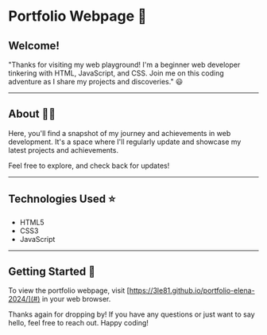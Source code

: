 # Portfolio Webpage 👋

## Welcome!

"Thanks for visiting my web playground! I'm a beginner web developer tinkering with HTML, JavaScript, and CSS. Join me on this coding adventure as I share my projects and discoveries." 😃

---

## About :woman_student:

Here, you'll find a snapshot of my journey and achievements in web development. It's a space where I'll regularly update and showcase my latest projects and achievements.

Feel free to explore, and check back for updates!

---

## Technologies Used :star:

- HTML5
- CSS3
- JavaScript

---

## Getting Started :floppy_disk:

To view the portfolio webpage, visit [https://3le81.github.io/portfolio-elena-2024/](#) in your web browser.

Thanks again for dropping by! If you have any questions or just want to say hello, feel free to reach out. Happy coding!
